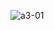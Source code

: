 ![a3-01](https://user-images.githubusercontent.com/81954248/113557341-13cd1e00-9628-11eb-8f80-236e886135bd.png)
